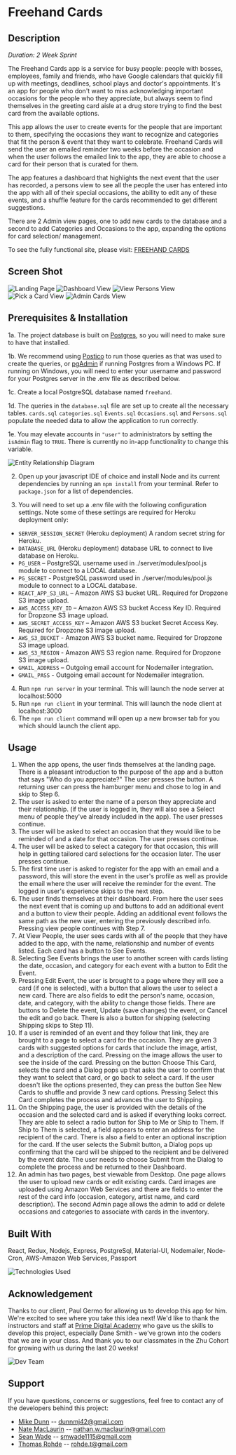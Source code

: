 
# Freehand Cards

## Description

_Duration: 2 Week Sprint_

The Freehand Cards app is a service for busy people: people with bosses, employees, family and friends, who have Google calendars that quickly fill up with meetings, deadlines, school plays and doctor's appointments. It's an app for people who don't want to miss acknowledging important occasions for the people who they appreciate, but always seem to find themselves in the greeting card aisle at a drug store trying to find the best card from the available options. 

This app allows the user to create events for the people that are important to them, specifying the occasions they want to recognize and categories that fit the person & event that they want to celebrate. Freehand Cards will send the user an emailed reminder two weeks before the occasion and when the user follows the emailed link to the app, they are able to choose a card for their person that is curated for them. 

The app features a dashboard that highlights the next event that the user has recorded, a persons view to see all the people the user has entered into the app with all of their special occasions, the ability to edit any of these events, and a shuffle feature for the cards recommended to get different suggestions.

There are 2 Admin view pages, one to add new cards to the database and a second to add Categories and Occasions to the app, expanding the options for card selection/ management.

To see the fully functional site, please visit: [FREEHAND CARDS](https://freehand-cards.herokuapp.com/)

## Screen Shot

![Landing Page](documentation/images/Freehand-V1.png)
![Dashboard View](documentation/images/Freehand-V4.png)
![View Persons View](documentation/images/Freehand-V6.png)
![Pick a Card View](documentation/images/Freehand-V8.png)
![Admin Cards View](documentation/images/AdminCards.png)



## Prerequisites & Installation

1a. The project database is built on [Postgres](https://www.postgresql.org/download/), so you will need to make sure to have that installed. 

1b. We recommend using [Postico](https://eggerapps.at/postico/) to run those queries as that was used to create the queries, or [pgAdmin](https://www.pgadmin.org/) if running Postgres from a Windows PC. If running on Windows, you will need to enter your username and password for your Postgres server in the .env file as described below.

1c. Create a local PostgreSQL database named `freehand`.

1d. The queries in the `database.sql` file are set up to create all the necessary tables. `cards.sql` `categories.sql` `Events.sql` `Occasions.sql` and `Persons.sql` populate the needed data to allow the application to run correctly.

1e. You may elevate accounts in `"user"` to administrators by setting the `isAdmin` flag to `TRUE`. There is currently no in-app functionality to change this variable.

![Entity Relationship Diagram](documentation/images/ERD.png)

2. Open up your javascript IDE of choice and install Node and its current dependencies by running an `npm install` from your terminal. Refer to `package.json` for a list of dependencies.

3. You will need to set up a .env file with the following configuration settings. Note some of these settings are required for Heroku deployment only:

- `SERVER_SESSION_SECRET` (Heroku deployment) A random secret string for Heroku.
- `DATABASE_URL` (Heroku deployment) database URL to connect to live database on Heroku.
- `PG_USER` – PostgreSQL username used in ./server/modules/pool.js module to connect to a LOCAL database.
- `PG_SECRET` - PostgreSQL password used in ./server/modules/pool.js module to connect to a LOCAL database.
- `REACT_APP_S3_URL` – Amazon AWS S3 bucket URL. Required for Dropzone S3 image upload.
- `AWS_ACCESS_KEY_ID` – Amazon AWS S3 bucket Access Key ID. Required for Dropzone S3 image upload.
- `AWS_SECRET_ACCESS_KEY` – Amazon AWS S3 bucket Secret Access Key. Required for Dropzone S3 image upload.
- `AWS_S3_BUCKET` - Amazon AWS S3 bucket name. Required for Dropzone S3 image upload.
- `AWS_S3_REGION` - Amazon AWS S3 region name. Required for Dropzone S3 image upload.
- `GMAIL_ADDRESS` – Outgoing email account for Nodemailer integration.
- `GMAIL_PASS` - Outgoing email account for Nodemailer integration.

4. Run `npm run server` in your terminal. This will launch the node server at localhost:5000
5. Run `npm run client` in your terminal. This will launch the node client at localhost:3000
6. The `npm run client` command will open up a new browser tab for you which should launch the client app.

## Usage

1. When the app opens, the user finds themselves at the landing page. There is a pleasant introduction to the purpose of the app and a button that says "Who do you appreciate?" The user presses the button. A returning user can press the hamburger menu and chose to log in and skip to Step 6.
2. The user is asked to enter the name of a person they appreciate and their relationship. (if the user is logged in, they will also see a Select menu of people they've already included in the app). The user presses continue.
3. The user will be asked to select an occasion that they would like to be reminded of and a date for that occasion. The user presses continue.
4. The user will be asked to select a category for that occasion, this will help in getting tailored card selections for the occasion later. The user presses continue.
5. The first time user is asked to register for the app with an email and a password, this will store the event in the user's profile as well as provide the email where the user will receive the reminder for the event. The logged in user's experience skips to the next step.
6. The user finds themselves at their dashboard. From here the user sees the next event that is coming up and buttons to add an additional event and a button to view their people. Adding an additional event follows the same path as the new user, entering the previously described info. Pressing view people continues with Step 7.
7. At View People, the user sees cards with all of the people that they have added to the app, with the name, relationship and number of events listed. Each card has a button to See Events.
8. Selecting See Events brings the user to another screen with cards listing the date, occasion, and category for each event with a button to Edit the Event.
9. Pressing Edit Event, the user is brought to a page where they will see a card (if one is selected), with a button that allows the user to select a new card. There are also fields to edit the person's name, occasion, date, and category, with the ability to change those fields. There are buttons to Delete the event, Update (save changes) the event, or Cancel the edit and go back. There is also a button for shipping (selecting Shipping skips to Step 11).
10. If a user is reminded of an event and they follow that link, they are brought to a page to select a card for the occasion. They are given 3 cards with suggested options for cards that include the image, artist, and a description of the card. Pressing on the image allows the user to see the inside of the card. Pressing on the button Choose This Card, selects the card and a Dialog pops up that asks the user to confirm that they want to select that card, or go back to select a card. If the user doesn't like the options presented, they can press the button See New Cards to shuffle and provide 3 new card options. Pressing Select this Card completes the process and advances the user to Shipping.
11. On the Shipping page, the user is provided with the details of the occasion and the selected card and is asked if everything looks correct. They are able to select a radio button for Ship to Me or Ship to Them. If Ship to Them is selected, a field appears to enter an address for the recipient of the card. There is also a field to enter an optional inscription for the card. If the user selects the Submit button, a Dialog pops up confirming that the card will be shipped to the recipient and be delivered by the event date. The user needs to choose Submit from the Dialog to complete the process and be returned to their Dashboard.
12. An admin has two pages, best viewable from Desktop. One page allows the user to upload new cards or edit existing cards. Card images are uploaded using Amazon Web Services and there are fields to enter the rest of the card info (occasion, category, artist name, and card description). The second Admin page allows the admin to add or delete occasions and categories to associate with cards in the inventory.


## Built With

React, Redux, Nodejs, Express, PostgreSql, Material-UI, Nodemailer, Node-Cron, AWS-Amazon Web Services, Passport

![Technologies Used](documentation/images/technologies-used.png)



## Acknowledgement
Thanks to our client, Paul Germo for allowing us to develop this app for him. We're excited to see where you take this idea next! We'd like to thank the instructors and staff at [Prime Digital Academy](https://www.primeacademy.io) who gave us the skills to develop this project, especially Dane Smith - we've grown into the coders that we are in your class. And thank you to our classmates in the Zhu Cohort for growing with us during the last 20 weeks!

![Dev Team](documentation/images/dev-team.png)

## Support
If you have questions, concerns or suggestions, feel free to contact any of the developers behind this project:
- [Mike Dunn](https://github.com/dunnmj42) -- dunnmj42@gmail.com
- [Nate MacLaurin](https://github.com/NateMacLaurin) -- nathan.w.maclaurin@gmail.com
- [Sean Wade](https://github.com/swadezy) -- smwade1115@gmail.com
- [Thomas Rohde](https://github.com/trohde13) -- rohde.t@gmail.com